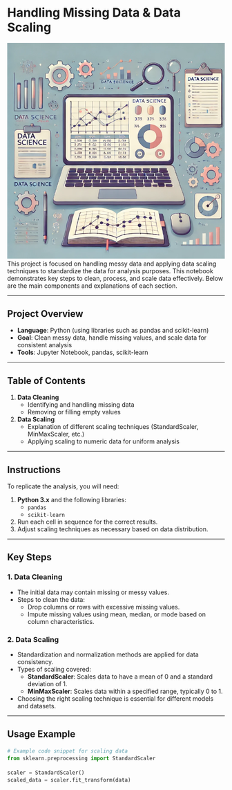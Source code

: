 # Handling Missing Data & Data Scaling


![Data-Analysis-Project-Hotel-bookings](https://github.com/FerasAlsahsh/Data-Analysis-Project-Hotel-bookings/blob/main/Screenshot%202024-11-03%20192102.png)
This project is focused on handling messy data and applying data scaling techniques to standardize the data for analysis purposes. This notebook demonstrates key steps to clean, process, and scale data effectively. Below are the main components and explanations of each section.

---

## Project Overview

- **Language**: Python (using libraries such as pandas and scikit-learn)
- **Goal**: Clean messy data, handle missing values, and scale data for consistent analysis
- **Tools**: Jupyter Notebook, pandas, scikit-learn

---

## Table of Contents

1. **Data Cleaning**  
   - Identifying and handling missing data
   - Removing or filling empty values
2. **Data Scaling**  
   - Explanation of different scaling techniques (StandardScaler, MinMaxScaler, etc.)
   - Applying scaling to numeric data for uniform analysis

---

## Instructions

To replicate the analysis, you will need:
1. **Python 3.x** and the following libraries:
   - `pandas`
   - `scikit-learn`
2. Run each cell in sequence for the correct results.
3. Adjust scaling techniques as necessary based on data distribution.

---

## Key Steps

### 1. Data Cleaning

- The initial data may contain missing or messy values.
- Steps to clean the data:
  - Drop columns or rows with excessive missing values.
  - Impute missing values using mean, median, or mode based on column characteristics.

### 2. Data Scaling

- Standardization and normalization methods are applied for data consistency.
- Types of scaling covered:
  - **StandardScaler**: Scales data to have a mean of 0 and a standard deviation of 1.
  - **MinMaxScaler**: Scales data within a specified range, typically 0 to 1.
- Choosing the right scaling technique is essential for different models and datasets.

---

## Usage Example

```python
# Example code snippet for scaling data
from sklearn.preprocessing import StandardScaler

scaler = StandardScaler()
scaled_data = scaler.fit_transform(data)
